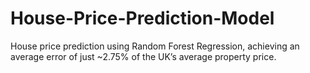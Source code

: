 # House-Price-Prediction-Model
House price prediction using Random Forest Regression, achieving an average error of just ~2.75% of the UK’s average property price.
